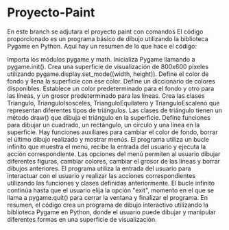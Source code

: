 # Proyecto-Paint
 En este branch se adjutara el proyecto paint con comandos
El código proporcionado es un programa básico de dibujo utilizando la biblioteca Pygame en Python. Aquí hay un resumen de lo que hace el código:

Importa los módulos pygame y math.
Inicializa Pygame llamando a pygame.init().
Crea una superficie de visualización de 800x600 píxeles utilizando pygame.display.set_mode((width, height)).
Define el color de fondo y llena la superficie con ese color.
Define un diccionario de colores disponibles.
Establece un color predeterminado para el fondo y otro para las líneas, y un grosor predeterminado para las líneas.
Crea las clases Triangulo, TrianguloIsosceles, TrianguloEquilatero y TrianguloEscaleno que representan diferentes tipos de triángulos.
Las clases de triángulo tienen un método draw() que dibuja el triángulo en la superficie.
Define funciones para dibujar un cuadrado, un rectángulo, un círculo y una línea en la superficie.
Hay funciones auxiliares para cambiar el color de fondo, borrar el último dibujo realizado y mostrar menús.
El programa utiliza un bucle infinito que muestra el menú, recibe la entrada del usuario y ejecuta la acción correspondiente.
Las opciones del menú permiten al usuario dibujar diferentes figuras, cambiar colores, cambiar el grosor de las líneas y borrar dibujos anteriores.
El programa utiliza la entrada del usuario para interactuar con el usuario y realizar las acciones correspondientes utilizando las funciones y clases definidas anteriormente.
El bucle infinito continúa hasta que el usuario elija la opción "exit", momento en el que se llama a pygame.quit() para cerrar la ventana y finalizar el programa.
En resumen, el código crea un programa de dibujo interactivo utilizando la biblioteca Pygame en Python, donde el usuario puede dibujar y manipular diferentes formas en una superficie de visualización.
